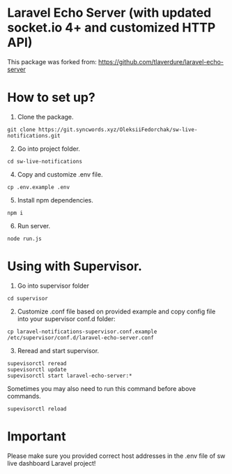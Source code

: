 # Laravel Echo Server (with updated socket.io 4+ and customized HTTP API)

This package was forked from:
https://github.com/tlaverdure/laravel-echo-server

# How to set up?
1. Clone the package.
``` shell
git clone https://git.syncwords.xyz/OleksiiFedorchak/sw-live-notifications.git
```
2. Go into project folder.
``` shell
cd sw-live-notifications
```
4. Copy and customize .env file.
``` shell
cp .env.example .env
```
5. Install npm dependencies.
``` shell
npm i
```
6. Run server.
``` shell
node run.js
```

# Using with Supervisor.
1. Go into supervisor folder
``` shell
cd supervisor
```
2. Customize .conf file based on provided example and copy config file into your supervisor conf.d folder:
``` shell
cp laravel-notifications-supervisor.conf.example /etc/supervisor/conf.d/laravel-echo-server.conf
```
3. Reread and start supervisor.
``` shell
supevisorctl reread
supevisorctl update
supevisorctl start laravel-echo-server:*
```

Sometimes you may also need to run this command before above commands.
``` shell
supevisorctl reload
```

# Important
Please make sure you provided correct host addresses in the .env file of sw live dashboard Laravel project!
